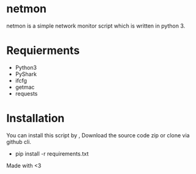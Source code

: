 # netmon
netmon is a simple network monitor script which is written in python 3.
# Requierments 
- Python3
- PyShark
- ifcfg
- getmac
- requests

# Installation
You can install this script by ,
Download the source code zip
or clone via github cli.

- pip install -r requirements.txt

Made with <3
